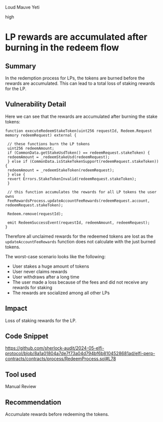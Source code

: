 Loud Mauve Yeti

high

# LP rewards are accumulated after burning in the redeem flow

## Summary

In the redemption process for LPs, the tokens are burned before the rewards are accumulated. This can lead to a total loss of staking rewards for the LP.

## Vulnerability Detail

Here we can see that the rewards are accumulated after burning the stake tokens:

```solidity
function executeRedeemStakeToken(uint256 requestId, Redeem.Request memory redeemRequest) external {

 // these functions burn the LP tokens
 uint256 redeemAmount;
 if (CommonData.getStakeUsdToken() == redeemRequest.stakeToken) {
 redeemAmount = _redeemStakeUsd(redeemRequest);
 } else if (CommonData.isStakeTokenSupport(redeemRequest.stakeToken)) {
 redeemAmount = _redeemStakeToken(redeemRequest);
 } else {
 revert Errors.StakeTokenInvalid(redeemRequest.stakeToken);
 }

 // this function accumulates the rewards for all LP tokens the user owns
 FeeRewardsProcess.updateAccountFeeRewards(redeemRequest.account, redeemRequest.stakeToken);

 Redeem.remove(requestId);

 emit RedeemSuccessEvent(requestId, redeemAmount, redeemRequest);
}
```

Therefore all unclaimed rewards for the redeemed tokens are lost as the `updateAccountFeeRewards` function does not calculate with the just burned tokens.

The worst-case scenario looks like the following:

- User stakes a huge amount of tokens
- User never claims rewards
- User withdraws after a long time
- The user made a loss because of the fees and did not receive any rewards for staking
- The rewards are socialized among all other LPs

## Impact

Loss of staking rewards for the LP.

## Code Snippet

https://github.com/sherlock-audit/2024-05-elfi-protocol/blob/8a1a01804a7de7f73a04d794bf6b8104528681ad/elfi-perp-contracts/contracts/process/RedeemProcess.sol#L78

## Tool used

Manual Review

## Recommendation

Accumulate rewards before redeeming the tokens.
